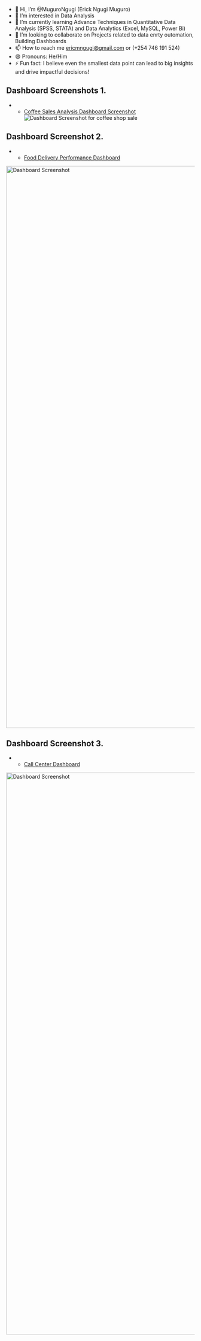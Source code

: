 - 👋 Hi, I’m @MuguroNgugi (Erick Ngugi Muguro)
- 👀 I’m interested in Data Analysis
- 🌱 I’m currently learning Advance Techniques in Quantitative Data Analysis (SPSS, STATA) and Data Analytics (Excel, MySQL, Power Bi) 
- 💞️ I’m looking to collaborate on Projects related to data enrty outomation, Building Dashboards
- 📫 How to reach me ericmngugi@gmail.com or (+254 746 191 524)
- 😄 Pronouns: He/Him
- ⚡ Fun fact: I believe even the smallest data point can lead to big insights and drive impactful decisions!

## Dashboard Screenshots 1.
- - <a href = "https://github.com/MuguroNgugi/Data-Analysis-Dashboard/blob/main/Dashboard%20Screenshot%20for%20coffee%20shop%20sale.png"> Coffee Sales Analysis Dashboard Screenshot </a>
![Dashboard Screenshot for coffee shop sale](https://github.com/user-attachments/assets/1544c92c-c451-47f1-83a7-3716f4a5b451)

## Dashboard Screenshot 2.
- - <a href = "https://github.com/MuguroNgugi/Food-Delivery-Performance-Dashboard./blob/main/Dashboard%20Screenshot.png"> Food Delivery Performance Dashboard </a>
<img src="Dashboard Screenshot.png" alt="Dashboard Screenshot" width="1500"/>

## Dashboard Screenshot 3.
- - <a href = "https://github.com/MuguroNgugi/Call-Center-Analysis/blob/main/New%20Screenshot.png"> Call Center Dashboard </A>
<img src="New Screenshot.png" alt="Dashboard Screenshot" width="1500"/>


<!---
MuguroNgugi/MuguroNgugi is a ✨ special ✨ repository because its `README.md` (this file) appears on your GitHub profile.
You can click the Preview link to take a look at your changes.
--->
